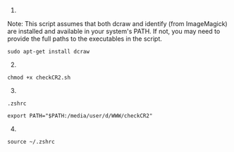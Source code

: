 1.

Note: This script assumes that both dcraw and identify (from ImageMagick) are installed and available in your system's PATH. If not, you may need to provide the full paths to the executables in the script.

```shell
sudo apt-get install dcraw
```

2.

```shell
chmod +x checkCR2.sh
```

3.

`.zshrc`

```shell
export PATH="$PATH:/media/user/d/WWW/checkCR2"
```

4.

```shell
source ~/.zshrc
```
